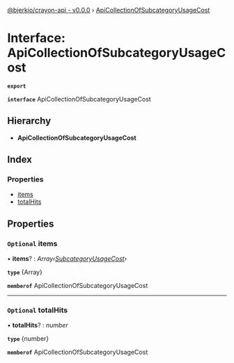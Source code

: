[@bjerkio/crayon-api - v0.0.0](../README.md) › [ApiCollectionOfSubcategoryUsageCost](apicollectionofsubcategoryusagecost.md)

# Interface: ApiCollectionOfSubcategoryUsageCost

**`export`** 

**`interface`** ApiCollectionOfSubcategoryUsageCost

## Hierarchy

* **ApiCollectionOfSubcategoryUsageCost**

## Index

### Properties

* [items](apicollectionofsubcategoryusagecost.md#optional-items)
* [totalHits](apicollectionofsubcategoryusagecost.md#optional-totalhits)

## Properties

### `Optional` items

• **items**? : *Array‹[SubcategoryUsageCost](subcategoryusagecost.md)›*

**`type`** {Array<SubcategoryUsageCost>}

**`memberof`** ApiCollectionOfSubcategoryUsageCost

___

### `Optional` totalHits

• **totalHits**? : *number*

**`type`** {number}

**`memberof`** ApiCollectionOfSubcategoryUsageCost
